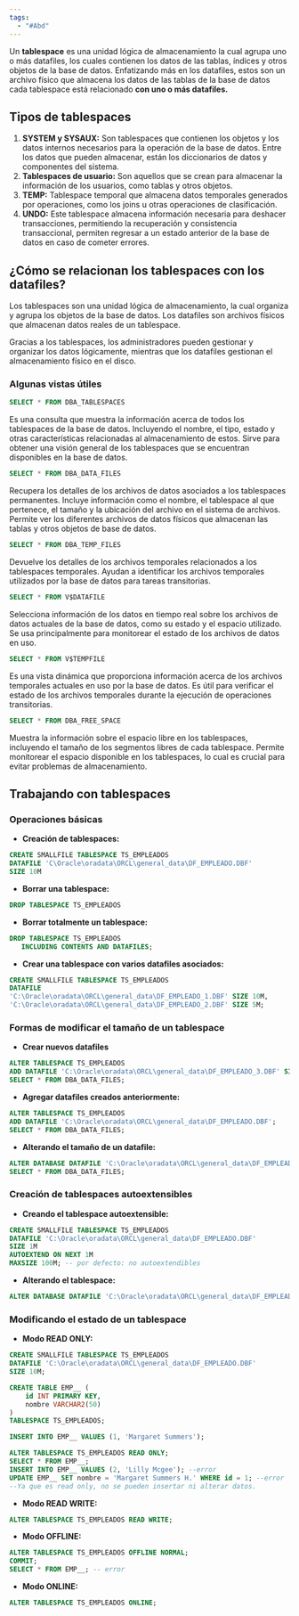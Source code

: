 ```yaml
---
tags:
  - "#Abd"
---
```

Un **tablespace** es una unidad lógica de almacenamiento la cual agrupa uno o más datafiles, los cuales contienen los datos de las tablas, índices y otros objetos de la base de datos.
Enfatizando más en los datafiles, estos son un archivo físico que almacena los datos de las tablas de la base de datos cada tablespace está relacionado **con uno o más datafiles.**

## Tipos de tablespaces

1. **SYSTEM y SYSAUX:** Son tablespaces que contienen los objetos y los datos internos necesarios para la operación de la base de datos. Entre los datos que pueden almacenar, están los diccionarios de datos y componentes del sistema.
2. **Tablespaces de usuario:** Son aquellos que se crean para almacenar la información de los usuarios, como tablas y otros objetos.
3. **TEMP:** Tablespace temporal que almacena datos temporales generados por operaciones, como los joins u otras operaciones de clasificación.
4. **UNDO:** Este tablespace almacena información necesaria para deshacer transacciones, permitiendo la recuperación y consistencia transaccional, permiten regresar a un estado anterior de la base de datos en  caso de cometer errores.

## ¿Cómo se relacionan los tablespaces con los datafiles?

Los tablespaces son una unidad lógica de almacenamiento, la cual organiza y agrupa los objetos de la base de datos.
Los datafiles son archivos físicos que almacenan datos reales de un tablespace.

Gracias a los tablespaces, los administradores pueden gestionar y organizar los datos lógicamente, mientras que los datafiles gestionan el almacenamiento físico en el disco.

### Algunas vistas útiles

```SQL
SELECT * FROM DBA_TABLESPACES 
```
Es una consulta que muestra la información acerca de todos los tablespaces de la base de datos. Incluyendo el nombre, el tipo, estado y otras características relacionadas al almacenamiento de estos.
Sirve para obtener una visión general de los tablespaces que se encuentran disponibles en la base de datos.

```SQL
SELECT * FROM DBA_DATA_FILES
```
Recupera los detalles de los archivos de datos asociados a los tablespaces permanentes. Incluye información como el nombre, el tablespace al que pertenece, el tamaño y la ubicación del archivo en el sistema de archivos.
Permite ver los diferentes archivos de datos físicos que almacenan las tablas y otros objetos de base de datos.

```SQL
SELECT * FROM DBA_TEMP_FILES
```
Devuelve los detalles de los archivos temporales relacionados a los tablespaces temporales.
Ayudan a identificar los archivos temporales utilizados por la base de datos para tareas transitorias.

```SQL
SELECT * FROM V$DATAFILE
```
Selecciona información de los datos en tiempo real sobre los archivos de datos actuales de la base de datos, como su estado y el espacio utilizado.
Se usa principalmente para monitorear el estado de los archivos de datos en uso.

```SQL
SELECT * FROM V$TEMPFILE
```
Es una vista dinámica que proporciona información acerca de los archivos temporales actuales en uso por la base de datos.
Es útil para verificar el estado de los archivos temporales durante la ejecución de operaciones transitorias.

```SQL
SELECT * FROM DBA_FREE_SPACE
```
Muestra la información sobre el espacio libre en los tablespaces, incluyendo el tamaño de los segmentos libres de cada tablespace.
Permite monitorear el espacio disponible en los tablespaces, lo cual es crucial para evitar problemas de almacenamiento.

## Trabajando con tablespaces

### Operaciones básicas

-  **Creación de tablespaces:**
```SQL
CREATE SMALLFILE TABLESPACE TS_EMPLEADOS
DATAFILE 'C\Oracle\oradata\ORCL\general_data\DF_EMPLEADO.DBF'
SIZE 10M
```

- **Borrar una tablespace:**
```SQL
DROP TABLESPACE TS_EMPLEADOS
```

- **Borrar totalmente un tablespace:**
```SQL
DROP TABLESPACE TS_EMPLEADOS
   INCLUDING CONTENTS AND DATAFILES;
```

- **Crear una tablespace con varios datafiles asociados:**
```SQL
CREATE SMALLFILE TABLESPACE TS_EMPLEADOS
DATAFILE 
'C:\Oracle\oradata\ORCL\general_data\DF_EMPLEADO_1.DBF' SIZE 10M,
'C:\Oracle\oradata\ORCL\general_data\DF_EMPLEADO_2.DBF' SIZE 5M;
```

### Formas de modificar el tamaño de un tablespace

- **Crear nuevos datafiles**
```SQL
ALTER TABLESPACE TS_EMPLEADOS
ADD DATAFILE 'C:\Oracle\oradata\ORCL\general_data\DF_EMPLEADO_3.DBF' SIZE 10M;
SELECT * FROM DBA_DATA_FILES;
```

- **Agregar datafiles creados anteriormente:**
```SQL
ALTER TABLESPACE TS_EMPLEADOS
ADD DATAFILE 'C:\Oracle\oradata\ORCL\general_data\DF_EMPLEADO.DBF';
SELECT * FROM DBA_DATA_FILES;
```

- **Alterando el tamaño de un datafile:**
```SQL
ALTER DATABASE DATAFILE 'C:\Oracle\oradata\ORCL\general_data\DF_EMPLEADO_3.DBF' RESIZE 15M;
SELECT * FROM DBA_DATA_FILES;
```

### Creación de tablespaces autoextensibles

- **Creando el tablespace autoextensible:**
```SQL
CREATE SMALLFILE TABLESPACE TS_EMPLEADOS
DATAFILE 'C:\Oracle\oradata\ORCL\general_data\DF_EMPLEADO.DBF'
SIZE 1M
AUTOEXTEND ON NEXT 1M
MAXSIZE 100M; -- por defecto: no autoextendibles
```

- **Alterando el tablespace:**
```SQL
ALTER DATABASE DATAFILE 'C:\Oracle\oradata\ORCL\general_data\DF_EMPLEADO.DBF' AUTOEXTEND OFF;
```

### Modificando el estado de un tablespace

- **Modo READ ONLY:**
```SQL
CREATE SMALLFILE TABLESPACE TS_EMPLEADOS
DATAFILE 'C:\Oracle\oradata\ORCL\general_data\DF_EMPLEADO.DBF'
SIZE 10M;

CREATE TABLE EMP__ (
    id INT PRIMARY KEY,
    nombre VARCHAR2(50)
)
TABLESPACE TS_EMPLEADOS;

INSERT INTO EMP__ VALUES (1, 'Margaret Summers');

ALTER TABLESPACE TS_EMPLEADOS READ ONLY;
SELECT * FROM EMP__;
INSERT INTO EMP__ VALUES (2, 'Lilly Mcgee'); --error
UPDATE EMP__ SET nombre = 'Margaret Summers H.' WHERE id = 1; --error
--Ya que es read only, no se pueden insertar ni alterar datos.
```

- **Modo READ WRITE:**
```SQL
ALTER TABLESPACE TS_EMPLEADOS READ WRITE;
```

- **Modo OFFLINE:**
```SQL
ALTER TABLESPACE TS_EMPLEADOS OFFLINE NORMAL;
COMMIT; 
SELECT * FROM EMP__; -- error
```

- **Modo ONLINE:**
```SQL
ALTER TABLESPACE TS_EMPLEADOS ONLINE;
```

